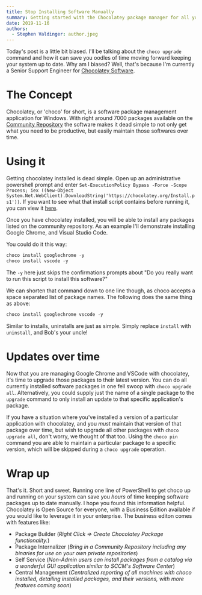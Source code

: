 ```yaml
---
title: Stop Installing Software Manually
summary: Getting started with the Chocolatey package manager for all your Windows software needs.
date: 2019-11-16
authors:
  - Stephen Valdinger: author.jpeg
---
```


Today's post is a little bit biased. I'll be talking about the `choco upgrade` command and how it can save you oodles of time moving forward keeping your system up to date. Why am I biased? Well, that's because I'm currently a Senior Support Engineer for [Chocolatey Software](https://chocolatey.org).

# The Concept

Chocolatey, or 'choco' for short, is a software package management application for Windows. With right around 7000 packages available on the [Community Repository](https://chocolatey.org/packages) the software makes it dead simple to not only get what you need to be productive, but easily maintain those softwares over time. 

# Using it

Getting chocolatey installed is dead simple. Open up an administrative powershell prompt and enter `Set-ExecutionPolicy Bypass -Force -Scope Process; iex ((New-Object System.Net.WebClient).DownloadString('https://chocolatey.org/Install.ps1'))`. If you want to see what that install script contains before running it, you can view it [here](https://chocolatey.org/Install.ps1).

Once you have chocolatey installed, you will be able to install any packages listed on the community repository. As an example I'll demonstrate installing Google Chrome, and Visual Studio Code. 

You could do it this way:

```powershell
choco install googlechrome -y
choco install vscode -y
```

The `-y` here just skips the confirmations prompts about "Do you really want to run this script to install this software?"

We can shorten that command down to one line though, as choco accepts a space separated list of package names. The following does the same thing as above:

```powershell
choco install googlechrome vscode -y
```

Similar to installs, uninstalls are just as simple. Simply replace `install` with `uninstall`, and Bob's your uncle!

# Updates over time

Now that you are managing Google Chrome and VSCode with chocolatey, it's time to upgrade those packages to their latest version. You can do all currently installed software packages in one fell swoop with `choco upgrade all`. Alternatively, you could supply just the name of a single package to the `upgrade` command to only install an update to that specific application's package.

If you have a situation where you've installed a version of a particular application with chocolatey, and you _must_ maintain that version of that package over time, but wish to upgrade all other packages with `choco upgrade all`, don't worry, we thought of that too. Using the `choco pin` command you are able to maintain a particular package to a specific version, which will be skipped during a `choco upgrade` operation.

# Wrap up

That's it. Short and sweet. Running one line of PowerShell to get choco up and running on your system can save you _hours_ of time keeping software packages up to date manually. I hope you found this information helpful. Chocolatey is Open Source for everyone, with a Business Edition available if you would like to leverage it in your enterprise. The business editon comes with features like:
* Package Builder (_Right Click => Create Chocolatey Package functionality._)
* Package Internalizer (_Bring in a Community Repository including any binaries for use on your own private repositories_) 
* Self Service (_Non-Admin users can install packages from a catalog via a wonderful GUI application similar to SCCM's Software Center_)
* Central Management (_Centralized reporting of all machines with choco installed, detailing installed packages, and their versions, with more features coming soon_)
